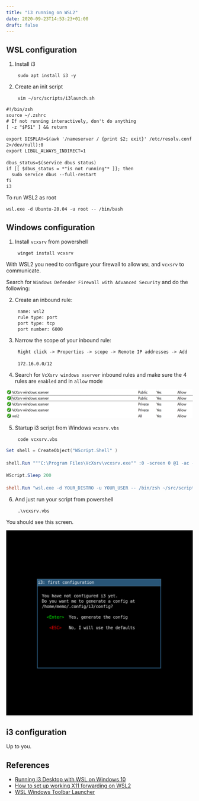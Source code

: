 ```yaml
---
title: "i3 running on WSL2"
date: 2020-09-23T14:53:23+01:00
draft: false
---
```


## WSL configuration

1. Install i3

        sudo apt install i3 -y

2. Create an init script

        vim ~/src/scripts/i3launch.sh

```shell
#!/bin/zsh
source ~/.zshrc
# If not running interactively, don't do anything
[ -z "$PS1" ] && return

export DISPLAY=$(awk '/nameserver / {print $2; exit}' /etc/resolv.conf 2>/dev/null):0
export LIBGL_ALWAYS_INDIRECT=1

dbus_status=$(service dbus status)
if [[ $dbus_status = *"is not running"* ]]; then
  sudo service dbus --full-restart
fi
i3
```

To run WSL2 as root

    wsl.exe -d Ubuntu-20.04 -u root -- /bin/bash

## Windows configuration

1. Install `vcxsrv` from powershell

        winget install vcxsrv

With WSL2 you need to configure your firewall to allow `WSL` and `vcxsrv` to communicate.

Search for `Windows Defender Firewall with Advanced Security` and do the following:

2. Create an inbound rule:

        name: wsl2
        rule type: port
        port type: tcp
        port number: 6000

3. Narrow the scope of your inbound rule:

        Right click -> Properties -> scope -> Remote IP addresses -> Add

        172.16.0.0/12

4. Search for `VcXsrv windows xserver` inbound rules and make sure the 4 rules are `enabled` and in `allow` mode

![firewall1](/img/wsl.png)

5. Startup i3 script from Windows `vcxsrv.vbs`

        code vcxsrv.vbs

```powershell
Set shell = CreateObject("WScript.Shell" ) 

shell.Run """C:\Program Files\VcXsrv\vcxsrv.exe"" :0 -screen 0 @1 -ac -engine 1 -nodecoration -wgl"

WScript.Sleep 200

shell.Run "wsl.exe -d YOUR_DISTRO -u YOUR_USER -- /bin/zsh ~/src/scripts/i3launch.sh", 0
```

6. And just run your script from powershell

        .\vcxsrv.vbs

You should see this screen.

![i3](/img/i3.png)

## i3 configuration

Up to you.

## References

* [Running i3 Desktop with WSL on Windows 10](https://techzerker.com/2020-04-19-wsl-i3-windows/)
* [How to set up working X11 forwarding on WSL2](https://stackoverflow.com/questions/61110603/how-to-set-up-working-x11-forwarding-on-wsl2)
* [WSL Windows Toolbar Launcher](https://github.com/cascadium/wsl-windows-toolbar-launcher/blob/master/README.md#troubleshooting)